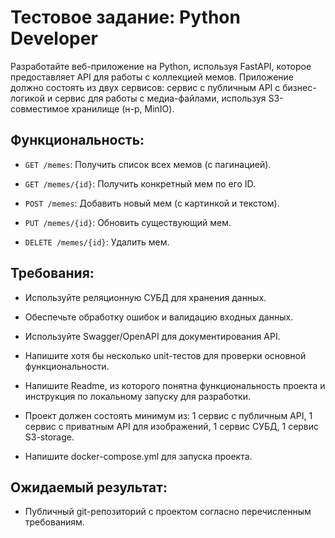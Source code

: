 # Тестовое задание: Python Developer

Разработайте веб-приложение на Python, используя FastAPI, которое предоставляет API для работы с коллекцией мемов. Приложение должно состоять из двух сервисов: сервис с публичным API с бизнес-логикой и сервис для работы с медиа-файлами, используя S3-совместимое хранилище (н-р, MinIO).     

## Функциональность:

*  ```GET /memes```: Получить список всех мемов (с пагинацией).

*  ```GET /memes/{id}```: Получить конкретный мем по его ID.

*  ```POST /memes```: Добавить новый мем (с картинкой и текстом).

*  ```PUT /memes/{id}```: Обновить существующий мем.                                        

*  ```DELETE /memes/{id}```: Удалить мем. 

## Требования:                          

*  Используйте реляционную СУБД для хранения данных.

*  Обеспечьте обработку ошибок и валидацию входных данных.

*  Используйте Swagger/OpenAPI для документирования API.

*  Напишите хотя бы несколько unit-тестов для проверки основной      функциональности.

*  Напишите Readme, из которого понятна функциональность проекта и инструкция по локальному запуску для разработки.

*  Проект должен состоять минимум из: 1 сервис с публичным API, 1 сервис с приватным API для изображений, 1 сервис СУБД, 1 сервис S3-storage.

*  Напишите docker-compose.yml для запуска проекта.

                               
## Ожидаемый результат:

* Публичный git-репозиторий с проектом согласно перечисленным требованиям.
